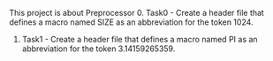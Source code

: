 This project is about Preprocessor
0. Task0 - Create a header file that defines a macro named SIZE as an abbreviation for the token 1024.
1. Task1 - Create a header file that defines a macro named PI as an abbreviation for the token 3.14159265359.
